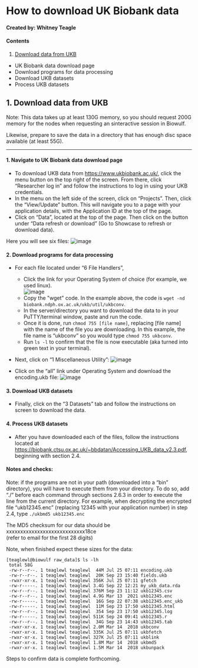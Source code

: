 # How to download UK Biobank data

#### Created by: Whitney Teagle

#### Contents
1. [Download data from UKB](#section2)  
* UK Biobank data download page  
* Download programs for data processing  
* Download UKB datasets  
* Process UKB datasets

<a id='section2'></a>

## 1. Download data from UKB

Note: This data takes up at least 130G memory, so you should request 200G memory for the nodes when requesting an sinteractive session in Biowulf.  

Likewise, prepare to save the data in a directory that has enough disc space available (at least 55G).  

*****  


#### 1. Navigate to UK Biobank data download page
- To download UKB data from https://www.ukbiobank.ac.uk/, click the menu button on the top right of the screen. From there, click “Researcher log in” and follow the instructions to log in using your UKB credentials.  
- In the menu on the left side of the screen, click on “Projects”. Then, click the “View/Update” button. This will navigate you to a page with your application details, with the Application ID at the top of the page.  
- Click on “Data”, located at the top of the page. Then click on the button under “Data refresh or download” (Go to Showcase to refresh or download data).  

Here you will see six files:
![image](https://user-images.githubusercontent.com/60749131/135088344-88bd3f6d-d828-4c28-94f1-6d94221d79e9.png)

#### 2. Download programs for data processing
- For each file located under “6 File Handlers”, 
	- Click the link for your Operating System of choice (for example, we used linux).  
![image](https://user-images.githubusercontent.com/60749131/135088738-e2daac45-67fd-4261-9183-10bda3b956b5.png)
	- Copy the "wget" code. In the example above, the code is ```wget -nd biobank.ndph.ox.ac.uk/ukb/util/ukbconv```.  
	- In the server/directory you want to download the data to in your PuTTY/terminal window, paste and run the code.  
	- Once it is done, run ```chmod 755 [file name]```, replacing [file name] with the name of the file you are downloading. In this example, the file name is “ukbconv” so you would type ```chmod 755 ukbconv```.
	- Run ```ls -l``` to confirm that the file is now executable (aka turned into green text in your terminal).

- Next, click on “1 Miscellaneous Utility”: 
![image](https://user-images.githubusercontent.com/60749131/135089673-c050dec3-0e81-43a7-96f8-f8e7a0ec42dc.png) 
- Click on the “all” link under Operating System and download the encoding.ukb file:
![image](https://user-images.githubusercontent.com/60749131/135090588-8e556adc-95ed-43b2-a6cf-b2b42a589b38.png)

#### 3. Download UKB datasets
- Finally, click on the “3 Datasets” tab and follow the instructions on screen to download the data.

#### 4. Process UKB datasets
- After you have downloaded each of the files, follow the instructions located at https://biobank.ctsu.ox.ac.uk/~bbdatan/Accessing_UKB_data_v2.3.pdf, beginning with section 2.4.

#### Notes and checks:
Note: if the programs are not in your path (downloaded into a “bin” directory), you will have to execute them from your directory. To do so, add “./” before each command through sections 2.6.3 in order to execute the line from the current directory. For example, when decrypting the encrypted file “ukb12345.enc” (replacing 12345 with your application number) in step 2.4, type ```./ukbmd5 ukb12345.enc```

The MD5 checksum for our data should be xxxxxxxxxxxxxxxxxxxxxxxxxxxx18ce  
(refer to email for the first 28 digits)

Note, when finished expect these sizes for the data:

```console
[teaglewl@biowulf raw_data]$ ls -lh  
 total 58G  
 -rw-r--r--. 1 teaglewl teaglewl  44M Jul 25 07:11 encoding.ukb  
 -rw-r--r--. 1 teaglewl teaglewl  20K Sep 23 15:40 fields.ukb  
 -rwxr-xr-x. 1 teaglewl teaglewl 356K Jul 25 07:11 gfetch  
 -rw-r-----. 1 teaglewl teaglewl 3.4G Sep 22 12:21 my_ukb_data.rda  
 -rw-r--r--. 1 teaglewl teaglewl 376M Sep 23 11:12 ukb12345.csv  
 -rw-r--r--. 1 teaglewl teaglewl 4.9G Mar 13  2021 ukb12345.enc  
 -rw-r-----. 1 teaglewl teaglewl  16G Sep 22 07:38 ukb12345.enc_ukb  
 -rw-r-----. 1 teaglewl teaglewl  11M Sep 23 17:50 ukb12345.html  
 -rw-r--r--. 1 teaglewl teaglewl  354 Sep 23 17:50 ukb12345.log  
 -rw-r-----. 1 teaglewl teaglewl 511K Sep 24 09:41 ukb12345.r  
 -rw-r--r--. 1 teaglewl teaglewl  34G Sep 23 14:43 ukb12345.tab  
 -rwxr-xr-x. 1 teaglewl teaglewl 2.0M Mar 14  2018 ukbconv  
 -rwxr-xr-x. 1 teaglewl teaglewl 335K Jul 25 07:11 ukbfetch  
 -rwxr-xr-x. 1 teaglewl teaglewl 327K Jul 25 07:11 ukblink  
 -rwxr-xr-x. 1 teaglewl teaglewl 1.8M Mar 14  2018 ukbmd5  
 -rwxr-xr-x. 1 teaglewl teaglewl 1.5M Mar 14  2018 ukbunpack
 ```
Steps to confirm data is complete forthcoming.
